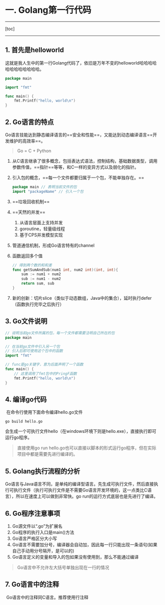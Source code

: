# 一. Golang第一行代码

-----

[toc]

-----

## 1. 首先是helloworld

​		这就是我人生中的第一行Golang代码了，依旧是万年不变的helloworld哈哈哈哈哈哈哈哈哈哈哈哈。

```go
package main

import "fmt"

func main() {
    fmt.Printf("hello, world\n")
}
```

## 2. Go语言的特点

​		Go语言技能达到静态编译语言的==安全和性能==，又能达到动态编译语言==开发维护的高效率==。

> Go = C + Python

1. 从C语言继承了很多概念，包括表达式语法，控制结构，基础数据类型，调用参数传值，==指针==等等，和C一样的变异方式以及弱化的指针。

2. 引入包的概念，==每一个文件都要归属于一个包，不能单独存在。==

    ```go
    package main // 表明当前文件的包
    import "packageName" // 引入一个包
    ```

3. ==垃圾回收机制==

4. ==天然的并发==

    1. 从语言层面上支持并发
    2. goroutine，轻量级线程
    3. 基于CPS并发模型实现

5. 管道通信机制，形成Go语言特有的channel

6. 函数返回多个值

    ```go
    // 得到两个数的和和差
    func getSumAndSub(num1 int, num2 int)(int, int){
        sum := num1 + num2
        sub := num1 - num2
        return sum, sub
    }
    ```

7. 新的创新：切片slice（类似于动态数组，Java中的集合），延时执行defer（函数执行完毕之后执行）

## 3. Go文件说明

```go
// 说明当前go文件所属的包，每一个文件都需要注明自己所在的包
package main

// 在当前go文件中引入另一个包
// 引入后即可使用这个包中的函数
import "fmt"

// func是go关键字，意为后面声明了一个函数
func main() {
    // 这里调用了fmt包中的PringF函数
    fmt.Printf("hello, world\n")
}
```

## 4. 编译go代码

​		在命令行使用下面命令编译hello.go文件

```shell
go build hello.go
```

​		会生成一个可执行文件hello（在windows环境下则是hello.exe），直接执行即可运行go程序。

> 直接使用go run hello.go也可以直接以脚本的形式运行go程序，但在实际项目中都是需要先进行编译的。

## 5. Golang执行流程的分析

​		Go语言与Java语言不同，是单纯的编译型语言。先生成可执行文件，然后直接执行可执行文件（执行可执行文件是不需要Go语言开发环境的，这一点类比C语言），所以在速度上可以做到非常快。go run的运行方式底层也是先进行了编译。

## 6. Go程序注意事项

1. Go源文件以“.go”为扩展名
2. Go程序的执行入口是main()方法
3. Go语言严格区分大小写
4. Go语言不需要加分号，编译器会自动加，因此每一行只能出现一条语句(如果自己手动用分号隔开，是可以的)
5. Go语言定义的变量和导入的包如果没有使用到，那么不能通过编译

> Go语言中不允许左大括号单独出现在一行的情况

## 7. Go语言中的注释

​		Go语言中的注释同C语言。推荐使用行注释